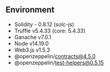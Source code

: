 ## Environment

- Solidity - 0.8.12 (solc-js)
- Truffle v5.4.33 (core: 5.4.33)
- Ganache v7.0.1
- Node v14.19.0
- Web3.js v1.5.3
- @openzeppelin/contracts@4.5.0
- @openzeppelin/test-helpers@0.5.15
